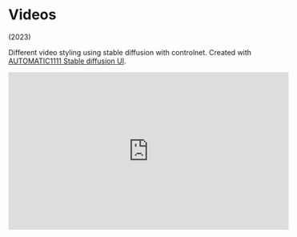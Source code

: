 # Videos
(2023)

Different video styling using stable diffusion with controlnet. Created with [AUTOMATIC1111 Stable diffusion UI](https://github.com/AUTOMATIC1111/stable-diffusion-webui).
<iframe width="560" height="315" src="https://www.youtube.com/embed/YUktho26uCA" frameborder="0" allowfullscreen></iframe>